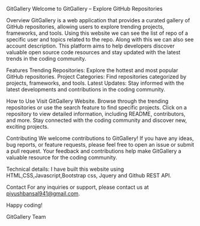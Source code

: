 GitGallery
Welcome to GitGallery – Explore GitHub Repositories

Overview
GitGallery is a web application that provides a curated gallery of GitHub repositories, allowing users to explore trending projects, frameworks, and tools. Using this website we can see the list of repo of a specific user and topics related to the repo. Along with this we can also see account description. This platform aims to help developers discover valuable open source code resources and stay updated with the latest trends in the coding community.

Features
Trending Repositories: Explore the hottest and most popular GitHub repositories.
Project Categories: Find repositories categorized by projects, frameworks, and tools.
Latest Updates: Stay informed with the latest developments and contributions in the coding community.


How to Use
Visit GitGallery Website.
Browse through the trending repositories or use the search feature to find specific projects.
Click on a repository to view detailed information, including README, contributors, and more.
Stay connected with the coding community and discover new, exciting projects.

Contributing
We welcome contributions to GitGallery! If you have any ideas, bug reports, or feature requests, please feel free to open an issue or submit a pull request. Your feedback and contributions help make GitGallery a valuable resource for the coding community.



Technical details:
I have built this website using HTML,CSS,Javascript,Bootstrap css, Jquery and Github REST API.

Contact
For any inquiries or support, please contact us at piyushbansal941@gmail.com.

Happy coding!

GitGallery Team







